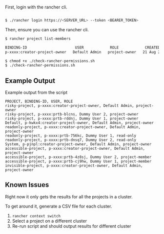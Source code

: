 First, login with the rancher cli.

``` sh

$ ./rancher login https://<SERVER_URL> --token <BEARER_TOKEN>

```

Then, ensure you can use the rancher cli.

``` sh
$ rancher project list-members

BINDING-ID                      USER            ROLE            CREATED
p-xxxx:creator-project-owner   Default Admin   project-owner   21 Aug 2020 14:57:01 UTC
```


``` sh
$ chmod +x ./check-rancher-permissions.sh
$ ./check-rancher-permissions.sh
```

## Example Output

Example output from the script

```
PROJECT, BINDING-ID, USER, ROLE
risky-project, p-xxxx:creator-project-owner, Default Admin, project-owner
risky-project, p-xxxx:prtb-blcns, Dummy User 2, project-owner
risky-project, p-xxxx:prtb-rddnj, Dummy User 1, project-owner
Default, p-kwkx4:creator-project-owner, Default Admin, project-owner
readonly-project, p-xxxx:creator-project-owner, Default Admin, project-owner
readonly-project, p-xxxx:prtb-756kc, Dummy User 1, read-only
readonly-project, p-xxxx:prtb-dnsq7, Dummy User 2, read-only
System, p-pjnpl:creator-project-owner, Default Admin, project-owner
accessible-project, p-xxxx:creator-project-owner, Default Admin, project-owner
accessible-project, p-xxxx:prtb-4z8sj, Dummy User 2, project-member
accessible-project, p-xxxx:prtb-cj9hw, Dummy User 1, project-member
invisible-project, p-xxxx:creator-project-owner, Default Admin, project-owner
```

## Known Issues

Right now it only gets the results for all the projects in a cluster.

To get around it, generate a CSV file for each cluster.

1. `rancher context switch`
2. Select a project on a different cluster
3. Re-run script and should output results for different cluster

